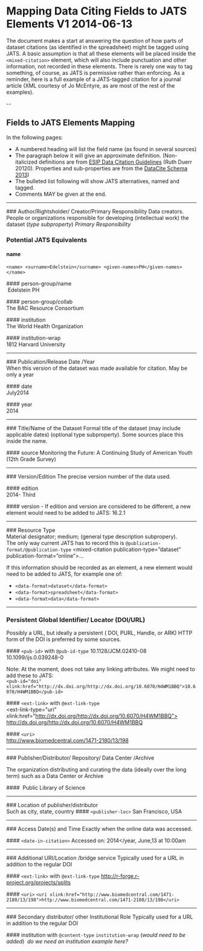 # Mapping Data Citing Fields to JATS Elements  V1 2014-06-13

The document makes a start at answering the question of how parts of dataset citations  (as identified in the spreadsheet) might be tagged using JATS. 
A basic assumption is that all these elements will be placed inside the `<mixed-citation>` element, which will also include punctuation and other information, not recorded in these elements. There is rarely one way to tag something, of course, as JATS is permissive rather than enforcing.
As a reminder, here is a full example of a JATS-tagged citation for a journal article (XML courtesy of Jo McEntyre, as are most of the rest of the examples).

--

## Fields to JATS Elements Mapping

In the following pages: 
- A numbered heading will list the field name (as found in several sources)  
- The paragraph below it will give an approximate definition. (Non-italicized definitions are from [ESIP Data Citation Guidelines](http://commons.esipfed.org/node/308) (Ruth Duerr 20120). Properties and sub-properties are from the [DataCite Schema 2013](http://schema.datacite.org/meta/kernel-3/index.html))  
- The bulleted list following will show JATS alternatives, named and tagged.   
- Comments MAY be given at the end.  

----

### Author/Rightsholder/ Creator/Primary Responsibility
Data creators. People or organizations responsible for developing (intellectual work) the dataset (_type subproperty_) _Primary Responsibility_

### Potential JATS Equivalents  
#### name  
	<name> <surname>Edelstein</surname> <given-names>PH</given-names> </name>
	

#### person-group/name  
	<person-group person-group-type=”author”>
	<name> <surname>Edelstein</surname> <given-names>PH</given-names> </name>
	</person-group>

#### person-group/collab  
	<person-group person-group-type=”author”>
	<collab collab-type=”compilers”>The BAC Resource Consortium</collab> 
	</person-group>  

#### institution  
	<institution>The World Health Organization</institution>  

#### institution-wrap  
	<institution-wrap>
	<institution-id institution-id-type="Ringgold">1812</institution-id> 
	<institution content-type="university">
	Harvard University</institution>
	</institution-wrap>

----

### Publication/Release Date /Year  
When this version of the dataset was made available for citation. May be only a year

#### date  
	<date iso-8601-date=”2014-07”>
	<month>July</month><year>2014</year>
	</date>

#### year  
	<year iso-8601-date=”2014-07”>2014</year>

----

### Title/Name of the Dataset
Formal title  of the dataset (may include applicable dates) (optional type subproperty). Some sources place this inside the name.

#### source
	<source>Monitoring the Future: A Continuing Study of American Youth (12th Grade Survey)</source>  

----

### Version/Edition
The precise version number of the data used.

#### edition  
	<edition>2014- Third</edition>

#### version - If edition and version are considered to be different, a new element would need to be added to JATS:
	<version>16.2.1</version>

----

### Resource Type  
Material designator; medium; (general type description subpropery).  
The only way current JATS has to record this is `@publication-format/@publication-type`
	<mixed-citation publication-type=”dataset”    publication-format=”online”>...

If this information should be recorded as an element, a new element would need to be added to JATS, for example one of:

- `<data-format>dataset</data-format>`
- `<data-format>spreadsheet</data-format>`
- `<data-format>data</data-format>`

----

### Persistent Global Identifier/ Locator (DOI/URL)  
Possibly a URL, but ideally a persistent ( DOI, PURL, Handle, or ARK) HTTP form of the DOI is preferred by some sources.

#### `<pub-id>` with `@pub-id-type`
	<pub-id pub-id-type="doi">10.1128/JCM.02410-08</pub-id>
	<pub-id pub-id-type="doi">10.1099/ijs.0.039248-0</pub-id>

Note: At the moment, <pub-id> does not take any linking attributes. We might need to add these to JATS:  
	`<pub-id="doi" xlink:href="http://dx.doi.org/http://dx.doi.org/10.6070/H4WM1BBQ">10.6070/H4WM1BBQ</pub-id>`

#### `<ext-link>` with `@ext-link-type`  
	<ext-link-type="uri" xlink:href="http://dx.doi.org/http://dx.doi.org/10.6070/H4WM1BBQ">
	http://dx.doi.org/http://dx.doi.org/10.6070/H4WM1BBQ</ext-link>

#### `<uri>`  
	<uri xlink:href="http://www.biomedcentral.com/1471-2180/13/198">http://www.biomedcentral.com/1471-2180/13/198</uri>

----

### Publisher/Distributor/ Repository/ Data Center /Archive

The organization distributing and curating the data (ideally over the long term) such as a Data Center or Archive

#### <publisher-name>
	<publisher-name>Public Library of Science</publisher-name>

----

### Location of publisher/distributor  
Such as city, state, country
#### `<publisher-loc>`
	<publisher-loc>San Francisco, USA</publisher-loc>

----

### Access Date(s) and Time 
Exactly when the online data was accessed.

#### `<date-in-citation>`
	<date-in-citation iso-8601-date=”2014-06-13:10:00”>Accessed on:
	<year>2014</year, <month>June</month>,<day>13</day> at 10:00am</date-in-citation>

----

### Additional URI/Location /bridge service
Typically used for a URL in addition to the regular DOI

#### `<ext-link>` with `@ext-link-type`
	<ext-link ext-link-type="uri" xlink:href="http://r-forge.r-project.org/projects/splits">
	http://r-forge.r-project.org/projects/splits</ext-link>

#### `<uri>`
	`<uri xlink:href="http://www.biomedcentral.com/1471-2180/13/198">http://www.biomedcentral.com/1471-2180/13/198</uri>`
 
----
 
### Secondary distributor/ other Institutional Role
Typically used for a URL in addition to the regular DOI

#### institution with `@content-type` `institution-wrap` (*would need to be added*) 
	*do we need an institution example here?*
